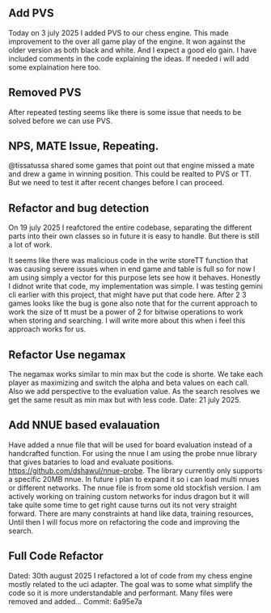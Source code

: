 ## Add PVS

Today on 3 july 2025 I added PVS to our chess engine. This made improvement to the over all game play of the engine.
It won against the older version as both black and white. And I expect a good elo gain. I have included comments in the code explaining the ideas. If needed i will add some explaination here too.

## Removed PVS

After repeated testing seems like there is some issue that needs to be solved before we can use PVS.

## NPS, MATE Issue, Repeating.

@tissatussa shared some games that point out that engine missed a mate and drew a game in winning position. This could be realted to PVS or TT. But we need to test it after recent changes before I can proceed.

## Refactor and bug detection

On 19 july 2025 I reafctored the entire codebase, separating the different parts into their own classes so in future it is easy to handle. But there is still a lot of work.

It seems like there was malicious code in the write storeTT function that was causing severe issues when in end game and table is full so for now I am using simply a vector for this purpose lets see how it behaves. Honestly I didnot write that code, my implementation was simple. I was testing gemini cli earlier with this project, that might have put that code here.
After 2 3 games looks like the bug is gone also note that for the current approach to work the size of tt must be a power of 2 for bitwise operations to work when storing and searching. I will write more about this when i feel this approach works for us.

## Refactor Use negamax

The negamax works similar to min max but the code is shorte. We take each player as maximizing and switch the alpha and beta values on each call. Also we add perspective to the evaluation value. As the search resolves we get the same result as min max but with less code. Date: 21 july 2025.

## Add NNUE based evalauation

Have added a nnue file that will be used for board evaluation instead of a handcrafted function.
For using the nnue I am using the probe nnue library that gives bataries to load and evaluate positions. https://github.com/dshawul/nnue-probe. The library currently only supports a specific 20MB nnue. In future i plan to expand it so i can load multi nnues or different networks.
The nnue file is from some old stockfish version. I am actively working on training custom networks for indus dragon but it will take quite some time to get right cause turns out its not very straight forward. There are many constraints at hand like data, training resources, Until then I will focus more on refactoring the code and improving the search.

## Full Code Refactor

Dated: 30th august 2025
I refactored a lot of code from my chess engine mostly related to the uci adapter. The goal was to some what simplify the code so it is more understandable and performant. Many files were removed and added...
Commit: 6a95e7a
